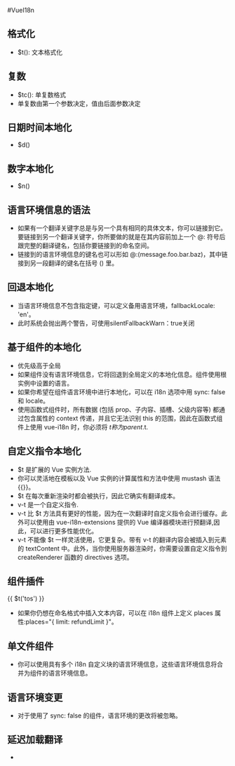 #VueI18n
## 格式化
- $t(): 文本格式化
## 复数
- $tc(): 单复数格式
- 单复数由第一个参数决定，值由后面参数决定
## 日期时间本地化
- $d()
## 数字本地化
- $n()
## 语言环境信息的语法
- 如果有一个翻译关键字总是与另一个具有相同的具体文本，你可以链接到它。要链接到另一个翻译关键字，你所要做的就是在其内容前加上一个 @: 符号后跟完整的翻译键名，包括你要链接到的命名空间。
- 链接到的语言环境信息的键名也可以形如 @:(message.foo.bar.baz)，其中链接到另一段翻译的键名在括号 () 里。
## 回退本地化
- 当语言环境信息不包含指定键，可以定义备用语言环境，fallbackLocale: 'en'。
- 此时系统会抛出两个警告，可使用silentFallbackWarn：true关闭
## 基于组件的本地化
- 优先级高于全局
- 如果组件没有语言环境信息，它将回退到全局定义的本地化信息。组件使用根实例中设置的语言。
- 如果你希望在组件语言环境中进行本地化，可以在 i18n 选项中用 sync: false 和 locale。
- 使用函数式组件时，所有数据 (包括 prop、子内容、插槽、父级内容等) 都通过包含属性的 context 传递，并且它无法识别 this 的范围，因此在函数式组件上使用 vue-i18n 时，你必须将 $t 称为 parent.$t.
## 自定义指令本地化
- $t 是扩展的 Vue 实例方法.
- 你可以灵活地在模板以及 Vue 实例的计算属性和方法中使用 mustash 语法 {{}}。
- $t 在每次重新渲染时都会被执行，因此它确实有翻译成本。
- v-t 是一个自定义指令.
- v-t 比 $t 方法具有更好的性能，因为在一次翻译时自定义指令会进行缓存。此外可以使用由 vue-i18n-extensions 提供的 Vue 编译器模块进行预翻译,因此，可以进行更多性能优化。
- v-t 不能像 $t 一样灵活使用，它更复杂。带有 v-t 的翻译内容会被插入到元素的 textContent 中。此外，当你使用服务器渲染时，你需要设置自定义指令到 createRenderer 函数的 directives 选项。
## 组件插件
<i18n path="term" tag="label" for="tos">
  <a :href="url" target="_blank">{{ $t('tos') }}</a>
</i18n>

- 如果你仍想在命名格式中插入文本内容，可以在 i18n 组件上定义 places 属性:places="{ limit: refundLimit }"。
## 单文件组件
- 你可以使用具有多个 i18n 自定义块的语言环境信息，这些语言环境信息将合并为组件的语言环境信息。
## 语言环境变更
- 对于使用了 sync: false 的组件，语言环境的更改将被忽略。
## 延迟加载翻译
- 